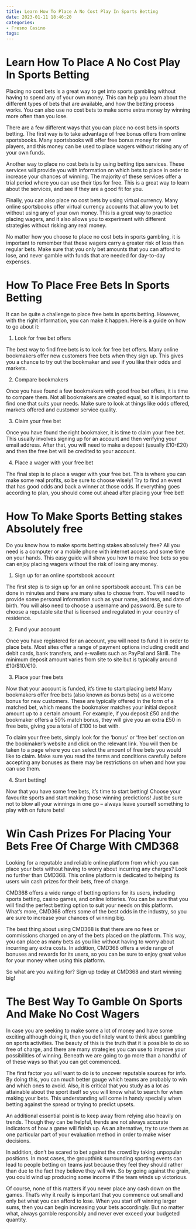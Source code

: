 ```yaml
---
title: Learn How To Place A No Cost Play In Sports Betting
date: 2023-01-11 18:46:20
categories:
- Fresno Casino
tags:
---
```



#  Learn How To Place A No Cost Play In Sports Betting

Placing no cost bets is a great way to get into sports gambling without having to spend any of your own money. This can help you learn about the different types of bets that are available, and how the betting process works. You can also use no cost bets to make some extra money by winning more often than you lose.

There are a few different ways that you can place no cost bets in sports betting. The first way is to take advantage of free bonus offers from online sportsbooks. Many sportsbooks will offer free bonus money for new players, and this money can be used to place wagers without risking any of your own funds.

Another way to place no cost bets is by using betting tips services. These services will provide you with information on which bets to place in order to increase your chances of winning. The majority of these services offer a trial period where you can use their tips for free. This is a great way to learn about the services, and see if they are a good fit for you.

Finally, you can also place no cost bets by using virtual currency. Many online sportsbooks offer virtual currency accounts that allow you to bet without using any of your own money. This is a great way to practice placing wagers, and it also allows you to experiment with different strategies without risking any real money.

No matter how you choose to place no cost bets in sports gambling, it is important to remember that these wagers carry a greater risk of loss than regular bets. Make sure that you only bet amounts that you can afford to lose, and never gamble with funds that are needed for day-to-day expenses.

#  How To Place Free Bets In Sports Betting

It can be quite a challenge to place free bets in sports betting. However, with the right information, you can make it happen. Here is a guide on how to go about it:

1. Look for free bet offers

The best way to find free bets is to look for free bet offers. Many online bookmakers offer new customers free bets when they sign up. This gives you a chance to try out the bookmaker and see if you like their odds and markets.

2. Compare bookmakers

Once you have found a few bookmakers with good free bet offers, it is time to compare them. Not all bookmakers are created equal, so it is important to find one that suits your needs. Make sure to look at things like odds offered, markets offered and customer service quality.

3. Claim your free bet

Once you have found the right bookmaker, it is time to claim your free bet. This usually involves signing up for an account and then verifying your email address. After that, you will need to make a deposit (usually £10-£20) and then the free bet will be credited to your account.

4. Place a wager with your free bet

The final step is to place a wager with your free bet. This is where you can make some real profits, so be sure to choose wisely! Try to find an event that has good odds and back a winner at those odds. If everything goes according to plan, you should come out ahead after placing your free bet!

#  How To Make Sports Betting stakes Absolutely free

Do you know how to make sports betting stakes absolutely free? All you need is a computer or a mobile phone with internet access and some time on your hands. This easy guide will show you how to make free bets so you can enjoy placing wagers without the risk of losing any money.

1. Sign up for an online sportsbook account

The first step is to sign up for an online sportsbook account. This can be done in minutes and there are many sites to choose from. You will need to provide some personal information such as your name, address, and date of birth. You will also need to choose a username and password. Be sure to choose a reputable site that is licensed and regulated in your country of residence.

2. Fund your account

Once you have registered for an account, you will need to fund it in order to place bets. Most sites offer a range of payment options including credit and debit cards, bank transfers, and e-wallets such as PayPal and Skrill. The minimum deposit amount varies from site to site but is typically around £10/$10/€10.

3. Place your free bets

Now that your account is funded, it’s time to start placing bets! Many bookmakers offer free bets (also known as bonus bets) as a welcome bonus for new customers. These are typically offered in the form of a matched bet, which means the bookmaker matches your initial deposit amount up to a certain amount. For example, if you deposit £50 and the bookmaker offers a 50% match bonus, they will give you an extra £50 in free bets, giving you a total of £100 to bet with.

To claim your free bets, simply look for the ‘bonus’ or ‘free bet’ section on the bookmaker’s website and click on the relevant link. You will then be taken to a page where you can select the amount of free bets you would like to claim. Make sure you read the terms and conditions carefully before accepting any bonuses as there may be restrictions on when and how you can use them.

4. Start betting!


Now that you have some free bets, it’s time to start betting! Choose your favourite sports and start making those winning predictions! Just be sure not to blow all your winnings in one go – always leave yourself something to play with on future bets!

#  Win Cash Prizes For Placing Your Bets Free Of Charge With CMD368

Looking for a reputable and reliable online platform from which you can place your bets without having to worry about incurring any charges? Look no further than CMD368. This online platform is dedicated to helping its users win cash prizes for their bets, free of charge.

CMD368 offers a wide range of betting options for its users, including sports betting, casino games, and online lotteries. You can be sure that you will find the perfect betting option to suit your needs on this platform. What’s more, CMD368 offers some of the best odds in the industry, so you are sure to increase your chances of winning big.

The best thing about using CMD368 is that there are no fees or commissions charged on any of the bets placed on the platform. This way, you can place as many bets as you like without having to worry about incurring any extra costs. In addition, CMD368 offers a wide range of bonuses and rewards for its users, so you can be sure to enjoy great value for your money when using this platform.

So what are you waiting for? Sign up today at CMD368 and start winning big!

#  The Best Way To Gamble On Sports And Make No Cost Wagers

In case you are seeking to make some a lot of money and have some exciting although doing it, then you definitely want to think about gambling on sports activities. The beauty of this is the truth that it is possible to do so free of charge, and there are many strategies you can use to improve your possibilities of winning. Beneath we are going to go more than a handful of of these ways so that you can get commenced.

The first factor you will want to do is to uncover reputable sources for info. By doing this, you can much better gauge which teams are probably to win and which ones to avoid. Also, it is critical that you study as a lot as attainable about the sport itself so you will know what to search for when making your bets. This understanding will come in handy specially when betting against the spread or trying to predict upsets.

An additional essential point is to keep away from relying also heavily on trends. Though they can be helpful, trends are not always accurate indicators of how a game will finish up. As an alternative, try to use them as one particular part of your evaluation method in order to make wiser decisions.

In addition, don’t be scared to bet against the crowd by taking unpopular positions. In most cases, the groupthink surrounding sporting events can lead to people betting on teams just because they feel they should rather than due to the fact they believe they will win. So by going against the grain, you could wind up producing some income if the team winds up victorious.

Of course, none of this matters if you never place any cash down on the games. That’s why it really is important that you commence out small and only bet what you can afford to lose. When you start off winning larger sums, then you can begin increasing your bets accordingly. But no matter what, always gamble responsibly and never ever exceed your budgeted quantity.